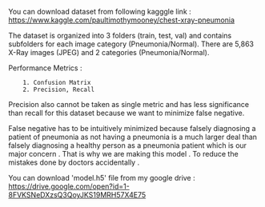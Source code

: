 You can download dataset from following kagggle link : 
https://www.kaggle.com/paultimothymooney/chest-xray-pneumonia

The dataset is organized into 3 folders (train, test, val) and contains subfolders for each image category (Pneumonia/Normal). 
There are 5,863 X-Ray images (JPEG) and 2 categories (Pneumonia/Normal).

Performance Metrics : 

        1. Confusion Matrix
        2. Precision, Recall
        
Precision also cannot be taken as single metric and has less significance than recall for this dataset because we want to minimize 
false negative.

False negative has to be intuitively minimized because falsely diagnosing a patient of pneumonia as not having a pneumonia is a much larger
deal than falsely diagnosing a healthy person as a pneumonia patient which is our major concern . That is why we are making this model .
To reduce the mistakes done by doctors accidentally .

You can download 'model.h5' file from my google drive : https://drive.google.com/open?id=1-8FVKSNeDXzsQ3QoyJKS19MRH57X4E75
